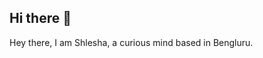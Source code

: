 ## Hi there 👋
Hey there, I am Shlesha, a curious mind based in Bengluru.
<!--
**ShleshaSrivastava/ShleshaSrivastava** is a ✨ _special_ ✨ repository because its `README.md` (this file) appears on your GitHub profile.

- 🌱 I’m currently learning Springboot and React
- 👯 I’m looking to collaborate on development projects

# 💻Tech Stack
![Java](https://img.shields.io/badge/Java-orange?style=flat)
![Javascript](https://img.shields.io/badge/Javascript-yellow?style=flat)
![Spring boot](https://img.shields.io/badge/Spring%20boot-green?style=flat)
![React](https://img.shields.io/badge/React-Blue?style=flat)

### ✍️Random Dev Quote
![](https://quotes-github-readme.vercel.app/api?type=vetical&theme=dark)
